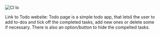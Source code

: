 ![CI lo](https://codeinstitute.s3.amazonaws.com/fullstack/ci_logo_small.png)

Link to Todo website: 
Todo page is a simple todo app, that letsš the user to add to-dos and tick off the completed tasks, add new ones or delete some if necessary.
There is also an option/button to hide the compelted tasks. 


